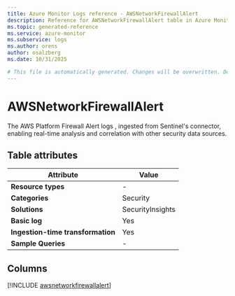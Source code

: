 ```yaml
---
title: Azure Monitor Logs reference - AWSNetworkFirewallAlert
description: Reference for AWSNetworkFirewallAlert table in Azure Monitor Logs.
ms.topic: generated-reference
ms.service: azure-monitor
ms.subservice: logs
ms.author: orens
author: osalzberg
ms.date: 10/31/2025

# This file is automatically generated. Changes will be overwritten. Do not change this file directly.
---
```


# AWSNetworkFirewallAlert

The AWS Platform Firewall Alert logs , ingested from Sentinel's connector, enabling real-time analysis and correlation with other security data sources.


## Table attributes

|Attribute|Value|
|---|---|
|**Resource types**|-|
|**Categories**|Security|
|**Solutions**| SecurityInsights|
|**Basic log**|Yes|
|**Ingestion-time transformation**|Yes|
|**Sample Queries**|-|



## Columns
  
[!INCLUDE [awsnetworkfirewallalert](~/reusable-content/ce-skilling/azure/includes/azure-monitor/reference/tables/awsnetworkfirewallalert-include.md)]
